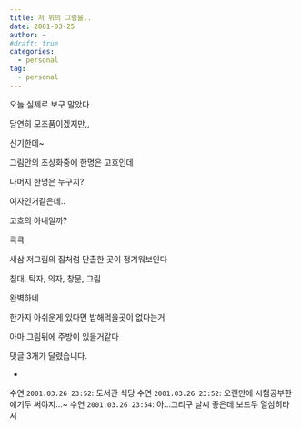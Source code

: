 ```yaml
---
title: 저 위의 그림을..
date: 2001-03-25
author: ~
#draft: true
categories:
  - personal
tag:
  - personal
---
```




오늘 실제로 보구 말았다

당연히 모조품이겠지만,,

신기한데~

그림안의 초상화중에 한명은 고흐인데

나머지 한명은 누구지?

여자인거같은데..

고흐의 아내일까?

큭큭

새삼 저그림의 집처럼 단촐한 곳이 정겨워보인다

침대, 탁자, 의자, 창문, 그림

완벽하네

한가지 아쉬운게 있다면 밥해먹을곳이 없다는거

아마 그림뒤에 주방이 있을거같다


 댓글  3개가 달렸습니다.

- 
수연 `2001.03.26 23:52`: 
도서관 식당
수연 `2001.03.26 23:52`: 
오랜만에 시험공부한 얘기두 써야지...~
수연 `2001.03.26 23:54`: 
아...그리구 날씨 좋은데 보드두 열심히타셔




